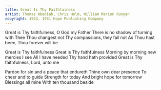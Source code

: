 ```yaml
---
title: Great Is Thy Faithfulness
artist: Thomas Obediah, Chris Holm, William Marion Runyan
copyright: 1923, 1951 Hope Publishing Company
---
```


Great is Thy faithfulness, O God my Father
There is no shadow of turning with Thee
Thou changest not
Thy compassions, they fail not
As Thou hast been, Thou forever will be

Great is Thy faithfulness
Great is Thy faithfulness
Morning by morning new mercies I see
All I have needed Thy hand hath provided
Great is Thy faithfulness, Lord, unto me

Pardon for sin and a peace that endureth
Thine own dear presence
To cheer and to guide
Strength for today
And bright hope for tomorrow
Blessings all mine
With ten thousand beside

